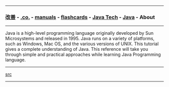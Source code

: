 
---

### [改善](https://github.com/ttltrk/0C/blob/master/README.MD) - [.co.](https://github.com/ttltrk/PRG/blob/master/CODING.MD) - [manuals](https://github.com/ttltrk/PRG/blob/master/MAN.MD) - [flashcards](https://github.com/ttltrk/ELSE/blob/master/FLCA/FLCA.MD) - [Java Tech](https://github.com/ttltrk/PRG/blob/master/JAVA/DOC/FCJ/FCJ.MD) - [Java](https://github.com/ttltrk/PRG/blob/master/JAVA/DOC/FCJ/FJ/FJ.MD) - About

---

Java is a high-level programming language originally developed by Sun Microsystems and released in 1995. 
Java runs on a variety of platforms, such as Windows, Mac OS, and the various versions of UNIX. 
This tutorial gives a complete understanding of Java. 
This reference will take you through simple and practical approaches while learning Java Programming language.

---

[src](https://www.tutorialspoint.com/java/index.htm)

---
